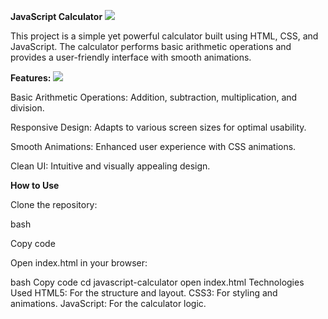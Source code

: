 **JavaScript Calculator**
<img src="https://i.pinimg.com/originals/50/da/8c/50da8c44ba216bd8d5c20992bc8ce939.gif">



This project is a simple yet powerful calculator built using HTML, CSS, and JavaScript. The calculator performs basic arithmetic operations and provides a user-friendly interface with smooth animations.


**Features:**
<img src="https://user-images.githubusercontent.com/73097560/115834477-dbab4500-a447-11eb-908a-139a6edaec5c.gif">

Basic Arithmetic Operations: Addition, subtraction, multiplication, and division.

Responsive Design: Adapts to various screen sizes for optimal usability.

Smooth Animations: Enhanced user experience with CSS animations.

Clean UI: Intuitive and visually appealing design.



**How to Use**


Clone the repository:

bash

Copy code



Open index.html in your browser:

bash
Copy code
cd javascript-calculator
open index.html
Technologies Used
HTML5: For the structure and layout.
CSS3: For styling and animations.
JavaScript: For the calculator logic.
